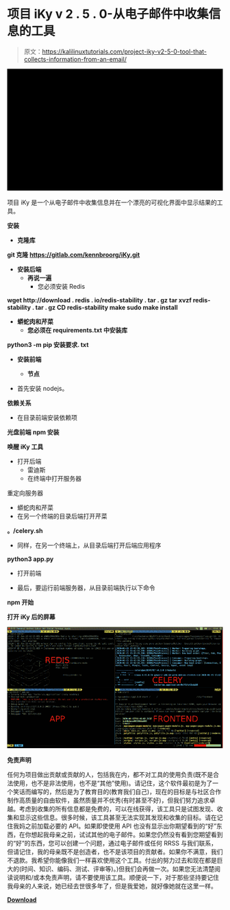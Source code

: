 # 项目 iKy v 2 . 5 . 0-从电子邮件中收集信息的工具

> 原文：<https://kalilinuxtutorials.com/project-iky-v2-5-0-tool-that-collects-information-from-an-email/>

[![Project iKy v2.5.0 – Tool That Collects Information From An Email](img/9eebccddeec903098201a600977b87a0.png "Project iKy v2.5.0 – Tool That Collects Information From An Email")](https://1.bp.blogspot.com/-mViRD_s7734/XqWkhG7xYAI/AAAAAAAAGF0/XFGumZ3VU4kN6j86HBMrP5uMymI5z7vaQCLcBGAsYHQ/s1600/iky.gif)

项目 iKy 是一个从电子邮件中收集信息并在一个漂亮的可视化界面中显示结果的工具。

**安装**

*   **克隆库**

**git 克隆 https://gitlab.com/kennbroorg/iKy.git**

*   **安装后端**
    *   **再说一遍**
        *   您必须安装 Redis

**wget http://download . redis . io/redis-stability . tar . gz
tar xvzf redis-stability . tar . gz
CD redis-stability
make
sudo make install**

*   **蟒蛇肉和芹菜**
    *   **您必须在 requirements.txt 中安装库**

**python3 -m pip 安装要求. txt**

*   **安装前端**
    *   **节点**

*   首先安装 nodejs。

**依赖关系**

*   在目录前端安装依赖项

**光盘前端**
**npm 安装**

**唤醒 iKy 工具**

*   打开后端
    *   雷迪斯
    *   在终端中打开服务器

重定向服务器

*   蟒蛇肉和芹菜
*   在另一个终端的目录后端打开芹菜

**。/celery.sh**

*   同样，在另一个终端上，从目录后端打开后端应用程序

**python3 app.py**

*   打开前端

*   最后，要运行前端服务器，从目录前端执行以下命令

**npm 开始**

**打开 iKy 后的屏幕**

![](img/255bb4976613e8a828eec7a88bfb9d85.png)

**免责声明**

任何为项目做出贡献或贡献的人，包括我在内，都不对工具的使用负责(既不是合法使用，也不是非法使用，也不是“其他”使用)。请记住，这个软件最初是为了一个笑话而编写的，然后是为了教育目的(教育我们自己)，现在的目标是与社区合作制作高质量的自由软件，虽然质量并不优秀(有时甚至不好)，但我们努力追求卓越。考虑到收集的所有信息都是免费的，可以在线获得，该工具只是试图发现、收集和显示这些信息。很多时候，该工具甚至无法实现其发现和收集的目标。请在记住我妈之前加载必要的 API。如果即使使用 API 也没有显示出你期望看到的“好”东西，在你想起我母亲之前，试试其他的电子邮件。如果您仍然没有看到您期望看到的“好”的东西，您可以创建一个问题，通过电子邮件或任何 RRSS 与我们联系，但请记住，我的母亲既不是创造者，也不是该项目的贡献者。如果你不满意，我们不退款。我希望你能像我们一样喜欢使用这个工具。付出的努力过去和现在都是巨大的(时间、知识、编码、测试、评审等)。)但我们会再做一次。如果您无法清楚阅读说明和/或本免责声明，请不要使用该工具。顺便说一下，对于那些坚持要记住我母亲的人来说，她已经去世很多年了，但是我爱她，就好像她就在这里一样。

[**Download**](https://gitlab.com/kennbroorg/iKy)